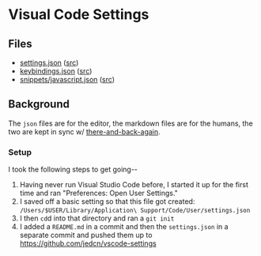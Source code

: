 # Visual Code Settings

## Files

* [settings.json](./settings.json.md) ([src](./settings.json))
* [keybindings.json](./keybindings.json.md) ([src](./keybindings.json))
* [snippets/javascript.json](./snippets/javascript.json.md) ([src](./snippets/javascript.json))

## Background

The `json` files are for the editor, the markdown files are for the humans, the
two are kept in sync w/ [there-and-back-again].

[there-and-back-again]: https://github.com/jedcn/there-and-back-again

### Setup

I took the following steps to get going--

1. Having never run Visual Studio Code before, I started it up for the
   first time and ran "Preferences: Open User Settings."
2. I saved off a basic setting so that this file got created:
   `/Users/$USER/Library/Application\ Support/Code/User/settings.json`
3. I then `cd`d into that directory and ran a `git init`
4. I added a `README.md` in a commit and then the `settings.json` in a
   separate commit and pushed them up to https://github.com/jedcn/vscode-settings
